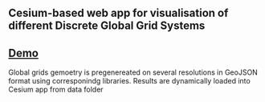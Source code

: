 ## Cesium-based web app for visualisation of different Discrete Global Grid Systems

## [Demo](https://liquidsun.github.io/DGGS_vis/)

Global grids gemoetry is pregenereated on several resolutions in GeoJSON format using corresponindg libraries.
Results are dynamically loaded into Cesium app from data folder 